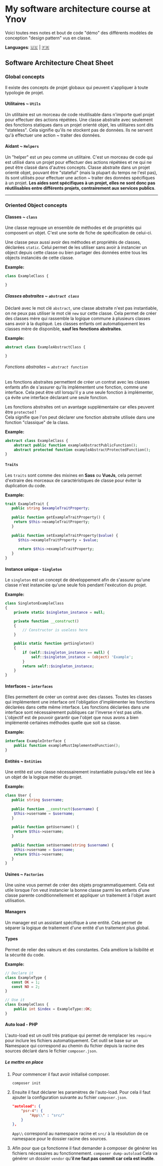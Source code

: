 # My software architecture course at Ynov

Voici toutes mes notes et bout de code "démo" des différents modèles de conception "design pattern" vus en classe.

**Languages**: [:us:](readme.md) | [:fr:](readme_FR-fr.md)

## Software Architecture Cheat Sheet

### Global concepts

Il existe des concepts de projet globaux qui peuvent s'appliquer à toute typologie de projet.

#### Utilitaires ~ `Utils`

Un utilitaire est un morceau de code réutilisable dans n'importe quel projet pour effectuer des actions répétées. Une
classe abstraite avec seulement des fonctions statiques dans un projet orienté objet, les utilitaires sont dits
"stateless". Cela signifie qu'ils ne stockent pas de données. Ils ne servent qu'à effectuer une action ~ traiter des
données.

#### Aidant ~ `Helpers`

Un "helper" est un peu comme un utilitaire. C'est un morceau de code qui est utilisé dans un projet pour effectuer des
actions répétées et ne qui ne peut être classé dans d'autres concepts. Classe abstraite dans un projet orienté objet,
pouvant être "stateful" (mais la plupart du temps ne l'est pas), ils sont utilisés pour effectuer une action ~ traiter
des données spécifiques à un projet.
**Les aides sont spécifiques à un projet, elles ne sont donc pas réutilisables entre différents projets, contrairement
aux services publics**.

---

### Oriented Object concepts

#### Classes ~ `class`

Une classe regroupe un ensemble de méthodes et de propriétés qui composent un objet. C'est une sorte de fiche de
spécification de celui-ci.

Une classe peux aussi avoir des méthodes et propriétés de classes, déclarées `static`. Celui permet de les utiliser sans
avoir à instancier un object depuis cette classe ou bien partager des données entre tous les objects instanciés de cette
classe.

**Example:**

```php
class ExampleClass {

}
```

##### Classes abstraites ~ `abstract class`

Déclaré avec le mot clé `abstract`, une classe abstraite n'est pas instantiable, on ne peux pas utiliser le mot
clé `new` sur cette classe. Cela permet de créer des classes mère qui rassemble la logique commune à plusieurs classes
sans avoir à la dupliqué. Les classes enfants ont automatiquement les classes mère de disponible, **sauf les fonctions
abstraites**.

**Example:**

```php
abstract class ExampleAbstractClass {

}
```

###### Fonctions abstraites ~ `abstract function`

Les fonctions abstraites permettent de créer un contrat avec les classes enfants afin de s'assurer qu'ils implémentent
une fonction, comme une interface. Cela peut être util lorsqu'il y a une seule fonction à implémenter, ça évite une
interface déclarant une seule fonction.

Les fonctions abstraites ont un avantage supplémentaire car elles peuvent être `protected` !\
Cela signifie que l'on peut déclarer une fonction abstraite utilisée dans une fonction "classique" de la class.

**Example:**

```php
abstract class ExampleClass {
    abstract public function exampleAbstractPublicFunction();
    abstract protected function exampleAbstractProtectedFunction();
}
```

#### `Traits`

Les `traits` sont comme des mixines en **Sass** ou **VueJs**, cela permet d'extraire des morceaux de caractéristiques de
classe pour éviter la duplication du code.

**Example:**

```php
trait ExampleTrait {
   public string $exampleTraitProperty;
   
   public function getExampleTraitProperty() {
    return $this->exampleTraitProperty;
   }
   
   public function setExampleTraitProperty($value) {
      $this->exampleTraitProperty = $value;
      
      return $this->exampleTraitProperty;
   }
}
```

#### Instance unique - `Singleton`

Le `singleton` est un concept de développement afin de s'assurer qu'une classe n'est instanciée qu'une seule fois
pendant l'exécution du projet.

**Example:**

```php
class SingletonExampleClass
{
    private static $singleton_instance = null;

    private function __construct()
    {
        // Constructor is useless here
    }

    public static function getSingleton()
    {
        if (self::$singleton_instance == null) {
            self::$singleton_instance = (object) 'Example';
        }
        return self::$singleton_instance;
    }
}
```

#### Interfaces ~ `interfaces`

Elles permettent de créer un contrat avec des classes. Toutes les classes qui implémentent une interface ont
l'obligation d'implémenter les fonctions déclarées dans cette même interface. Les fonctions déclarées dans une interface
sont nécessairement publiques car l'inverse n'est pas utile. L'objectif est de pouvoir garantir que l'objet que nous
avons a bien implémenté certaines méthodes quelle que soit sa classe.

**Example:**

```php
interface ExampleInterface {
    public function exampleMustImplementedFunction();
}
```

#### Entités ~ `Entities`

Une entité est une classe nécessairement instantiable puisqu'elle est liée à un objet de la logique métier du projet.

**Example:**

```php
class User {
   public string $username;
   
   public function __construct($username) {
    $this->username = $username;
   }
   
   public function getUsername() {
    return $this->username;
   }
   
   public function setUsername(string $username) {
    $this->username = $username;
    return $this->username;
   }
}
```

#### Usines ~ `Factories`

Une usine vous permet de créer des objets programmatiquement. Cela est utile lorsque l'on veut instancier la bonne
classe parmi les enfants d'une classe parente conditionnellement et appliquer un traitement à l'objet avant utilisation.

#### Managers

Un manager est un assistant spécifique à une entité. Cela permet de séparer la logique de traitement d'une entité d'un
traitement plus global.

#### Types

Permet de relier des valeurs et des constantes. Cela améliore la lisibilité et la sécurité du code.

**Example:**

```php
// Declare it
class ExampleType {
   const OK = 1;
   const NO = 2;
}

// Use it
class ExampleClass {
    public int $index = ExampleType::OK;
}
```


#### Auto load - PHP

L'auto-load est un outil très pratique qui permet de remplacer les `require` pour inclure les fichiers automatiquement.
Cet outil se base sur un Namespace qui correspond au chemin du fichier depuis la racine des sources déclaré dans le
fichier `composer.json`.

##### Le mettre en place

1. Pour commencer il faut avoir initialisé composer.
   ```shell
   composer init
   ```

2. Ensuite il faut déclarer les paramètres de l'auto-load. Pour cela il faut ajouter la configuration suivante au
   fichier `composer.json`.
   ```json
   "autoload": {
       "psr-4": {
           "App\\" : "src/"
       }
   },
   ```
   `App\\` correspond au namespace racine et `src/` à la résolution de ce namespace pour le dossier racine des sources.

3. Afin pour que ça fonctionne il faut demander à composer de générer les fichiers nécessaires au fonctionnement.
   `composer dump-autoload`
   Cela va générer un dossier `vendor` qu'**il ne faut pas commit car cela est inutile**.
